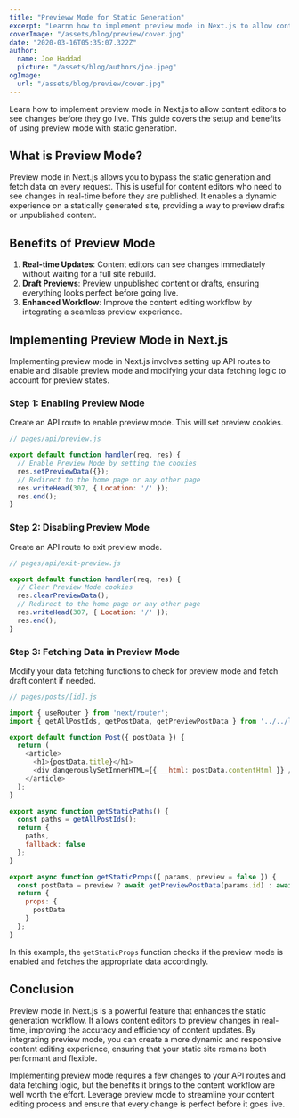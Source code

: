 ```yaml
---
title: "Previeww Mode for Static Generation"
excerpt: "Learnn how to implement preview mode in Next.js to allow content editors to see changes before they go live. This guide covers the setup and benefits of using preview mode with static generation."
coverImage: "/assets/blog/preview/cover.jpg"
date: "2020-03-16T05:35:07.322Z"
author:
  name: Joe Haddad
  picture: "/assets/blog/authors/joe.jpeg"
ogImage:
  url: "/assets/blog/preview/cover.jpg"
---
```


Learn how to implement preview mode in Next.js to allow content editors to see changes before they go live. This guide covers the setup and benefits of using preview mode with static generation.

## What is Preview Mode?

Preview mode in Next.js allows you to bypass the static generation and fetch data on every request. This is useful for content editors who need to see changes in real-time before they are published. It enables a dynamic experience on a statically generated site, providing a way to preview drafts or unpublished content.

## Benefits of Preview Mode

1. **Real-time Updates**: Content editors can see changes immediately without waiting for a full site rebuild.
2. **Draft Previews**: Preview unpublished content or drafts, ensuring everything looks perfect before going live.
3. **Enhanced Workflow**: Improve the content editing workflow by integrating a seamless preview experience.

## Implementing Preview Mode in Next.js

Implementing preview mode in Next.js involves setting up API routes to enable and disable preview mode and modifying your data fetching logic to account for preview states.

### Step 1: Enabling Preview Mode

Create an API route to enable preview mode. This will set preview cookies.

```javascript
// pages/api/preview.js

export default function handler(req, res) {
  // Enable Preview Mode by setting the cookies
  res.setPreviewData({});
  // Redirect to the home page or any other page
  res.writeHead(307, { Location: '/' });
  res.end();
}
```

### Step 2: Disabling Preview Mode

Create an API route to exit preview mode.

```javascript
// pages/api/exit-preview.js

export default function handler(req, res) {
  // Clear Preview Mode cookies
  res.clearPreviewData();
  // Redirect to the home page or any other page
  res.writeHead(307, { Location: '/' });
  res.end();
}
```

### Step 3: Fetching Data in Preview Mode

Modify your data fetching functions to check for preview mode and fetch draft content if needed.

```javascript
// pages/posts/[id].js

import { useRouter } from 'next/router';
import { getAllPostIds, getPostData, getPreviewPostData } from '../../lib/posts';

export default function Post({ postData }) {
  return (
    <article>
      <h1>{postData.title}</h1>
      <div dangerouslySetInnerHTML={{ __html: postData.contentHtml }} />
    </article>
  );
}

export async function getStaticPaths() {
  const paths = getAllPostIds();
  return {
    paths,
    fallback: false
  };
}

export async function getStaticProps({ params, preview = false }) {
  const postData = preview ? await getPreviewPostData(params.id) : await getPostData(params.id);
  return {
    props: {
      postData
    }
  };
}
```

In this example, the `getStaticProps` function checks if the preview mode is enabled and fetches the appropriate data accordingly.

## Conclusion

Preview mode in Next.js is a powerful feature that enhances the static generation workflow. It allows content editors to preview changes in real-time, improving the accuracy and efficiency of content updates. By integrating preview mode, you can create a more dynamic and responsive content editing experience, ensuring that your static site remains both performant and flexible. 

Implementing preview mode requires a few changes to your API routes and data fetching logic, but the benefits it brings to the content workflow are well worth the effort. Leverage preview mode to streamline your content editing process and ensure that every change is perfect before it goes live.
